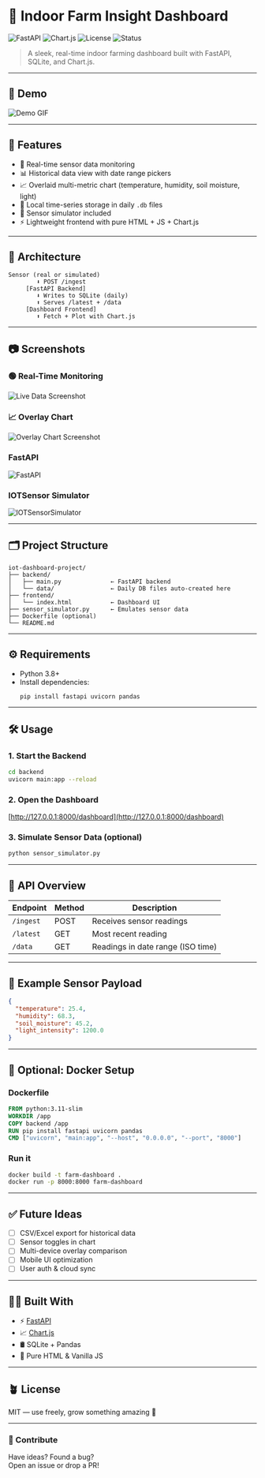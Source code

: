 
# 🌿 Indoor Farm Insight Dashboard

![FastAPI](https://img.shields.io/badge/FastAPI-🚀-brightgreen)
![Chart.js](https://img.shields.io/badge/Chart.js-📈-orange)
![License](https://img.shields.io/badge/license-MIT-blue)
![Status](https://img.shields.io/badge/status-Active-success)

> A sleek, real-time indoor farming dashboard built with FastAPI, SQLite, and Chart.js.

---

## 🎥 Demo

![Demo GIF](assets/Screenshot(307)...PNG)  


---

## 🚀 Features

- 📡 Real-time sensor data monitoring
- 📊 Historical data view with date range pickers
- 📈 Overlaid multi-metric chart (temperature, humidity, soil moisture, light)
- 💾 Local time-series storage in daily `.db` files
- 🧪 Sensor simulator included
- ⚡ Lightweight frontend with pure HTML + JS + Chart.js

---

## 🧠 Architecture

```
Sensor (real or simulated)
        ⬇️ POST /ingest
     [FastAPI Backend]
        ⬇️ Writes to SQLite (daily)
        ⬆️ Serves /latest + /data
     [Dashboard Frontend]
        ⬆️ Fetch + Plot with Chart.js
```

---

## 📷 Screenshots

### 🟢 Real-Time Monitoring  
![Live Data Screenshot](assets/Screenshot(307)...png)

### 📈 Overlay Chart  
![Overlay Chart Screenshot](assets/Screenshot(309)...png)

### FastAPI
![FastAPI](assets/Screenshot(311)...png)

### IOTSensor Simulator
![IOTSensorSimulator](assets/Screenshot(310)...png)

---

## 🗂️ Project Structure

```
iot-dashboard-project/
├── backend/
│   ├── main.py              ← FastAPI backend
│   └── data/                ← Daily DB files auto-created here
├── frontend/
│   └── index.html           ← Dashboard UI
├── sensor_simulator.py      ← Emulates sensor data
├── Dockerfile (optional)
└── README.md
```

---

## ⚙️ Requirements

- Python 3.8+
- Install dependencies:
  ```bash
  pip install fastapi uvicorn pandas
  ```

---

## 🛠️ Usage

### 1. Start the Backend
```bash
cd backend
uvicorn main:app --reload
```

### 2. Open the Dashboard  
[http://127.0.0.1:8000/dashboard](http://127.0.0.1:8000/dashboard)

### 3. Simulate Sensor Data (optional)
```bash
python sensor_simulator.py
```

---

## 📑 API Overview

| Endpoint       | Method | Description                       |
|----------------|--------|-----------------------------------|
| `/ingest`      | POST   | Receives sensor readings          |
| `/latest`      | GET    | Most recent reading               |
| `/data`        | GET    | Readings in date range (ISO time) |

---

## 🧪 Example Sensor Payload

```json
{
  "temperature": 25.4,
  "humidity": 68.3,
  "soil_moisture": 45.2,
  "light_intensity": 1200.0
}
```

---

## 🐳 Optional: Docker Setup

### Dockerfile
```dockerfile
FROM python:3.11-slim
WORKDIR /app
COPY backend /app
RUN pip install fastapi uvicorn pandas
CMD ["uvicorn", "main:app", "--host", "0.0.0.0", "--port", "8000"]
```

### Run it
```bash
docker build -t farm-dashboard .
docker run -p 8000:8000 farm-dashboard
```

---

## ✅ Future Ideas

- [ ] CSV/Excel export for historical data
- [ ] Sensor toggles in chart
- [ ] Multi-device overlay comparison
- [ ] Mobile UI optimization
- [ ] User auth & cloud sync

---

## 👨‍🔬 Built With

- ⚡ [FastAPI](https://fastapi.tiangolo.com/)
- 📈 [Chart.js](https://www.chartjs.org/)
- 🛢️ SQLite + Pandas
- 🧠 Pure HTML & Vanilla JS

---

## 🪴 License

MIT — use freely, grow something amazing 🌱

---

### 🤝 Contribute

Have ideas? Found a bug?  
Open an issue or drop a PR!
